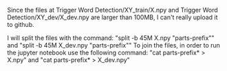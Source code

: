 Since the files at Trigger Word Detection/XY_train/X.npy and Trigger Word Detection/XY_dev/X_dev.npy are larger than 100MB, I can't really upload it to github.

I will split the files with the command: "split -b 45M X.npy "parts-prefix"" and "split -b 45M X_dev.npy "parts-prefix""
To join the files, in order to run the jupyter notebook use the following command: "cat parts-prefix* > X.npy" and "cat parts-prefix* > X_dev.npy"
